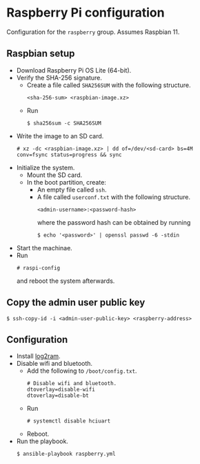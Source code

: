 # Raspberry Pi configuration

Configuration for the `raspberry` group. Assumes Raspbian 11.


## Raspbian setup

* Download Raspberry Pi OS Lite (64-bit).
* Verify the SHA-256 signature.
  * Create a file called `SHA256SUM` with the following structure.
    ```
    <sha-256-sum> <raspbian-image.xz>
    ```
  * Run
    ```
    $ sha256sum -c SHA256SUM
    ```
* Write the image to an SD card.
  ```
  # xz -dc <raspbian-image.xz> | dd of=/dev/<sd-card> bs=4M conv=fsync status=progress && sync
  ```
* Initialize the system.
  * Mount the SD card.
  * In the boot partition, create:
    * An empty file called `ssh`.
    * A file called `userconf.txt` with the following structure.
      ```
      <admin-username>:<password-hash>
      ```
      where the password hash can be obtained by running
      ```
      $ echo '<password>' | openssl passwd -6 -stdin
      ```
* Start the machinae.
* Run
  ```
  # raspi-config
  ```
  and reboot the system afterwards.


## Copy the admin user public key

```
$ ssh-copy-id -i <admin-user-public-key> <raspberry-address>
```


## Configuration

* Install [log2ram](https://github.com/azlux/log2ram).
* Disable wifi and bluetooth.
  * Add the following to `/boot/config.txt`.
    ```
    # Disable wifi and bluetooth.
    dtoverlay=disable-wifi
    dtoverlay=disable-bt
    ```
  * Run
    ```
    # systemctl disable hciuart
    ```
  * Reboot.
* Run the playbook.
  ```
  $ ansible-playbook raspberry.yml
  ```
